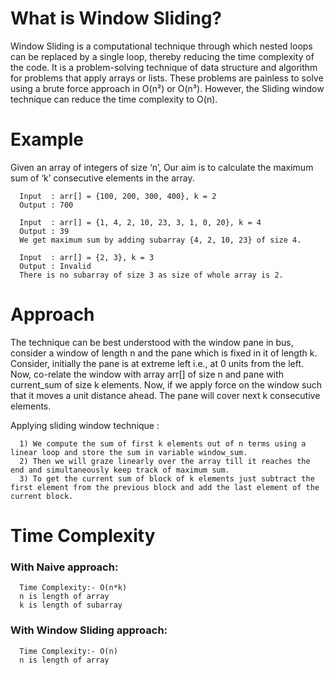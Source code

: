 # What is Window Sliding?
  Window Sliding is a computational technique through which nested loops can be replaced by a single loop, thereby reducing the time complexity of the code.
  It is a problem-solving technique of data structure and algorithm for problems that apply arrays or lists. These problems are painless to solve using a brute force approach in O(n²) or O(n³). However, the Sliding window technique can reduce the time complexity to O(n).

# Example
  Given an array of integers of size ‘n’, Our aim is to calculate the maximum sum of ‘k’ consecutive elements in the array.

      Input  : arr[] = {100, 200, 300, 400}, k = 2
      Output : 700

      Input  : arr[] = {1, 4, 2, 10, 23, 3, 1, 0, 20}, k = 4 
      Output : 39
      We get maximum sum by adding subarray {4, 2, 10, 23} of size 4.

      Input  : arr[] = {2, 3}, k = 3
      Output : Invalid
      There is no subarray of size 3 as size of whole array is 2.
# Approach
  The technique can be best understood with the window pane in bus, consider a window of length n and the pane which is fixed in it of length k. 
  Consider, initially the pane is at extreme left i.e., at 0 units from the left. 
  Now, co-relate the window with array arr[] of size n and pane with current_sum of size k elements. 
  Now, if we apply force on the window such that it moves a unit distance ahead. 
  The pane will cover next k consecutive elements. 

  Applying sliding window technique : 

      1) We compute the sum of first k elements out of n terms using a linear loop and store the sum in variable window_sum.
      2) Then we will graze linearly over the array till it reaches the end and simultaneously keep track of maximum sum.
      3) To get the current sum of block of k elements just subtract the first element from the previous block and add the last element of the current block.
      
# Time Complexity
  ### With Naive approach:
      Time Complexity:- O(n*k)
      n is length of array
      k is length of subarray
  ### With Window Sliding approach:
      Time Complexity:- O(n)
      n is length of array
